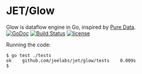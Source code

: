 # JET/Glow

Glow is dataflow engine in Go, inspired by [Pure Data](http://puredata.info).  
[![GoDoc](https://godoc.org/github.com/jeelabs/jet/glow?status.svg)](https://godoc.org/github.com/jeelabs/jet/glow)
[![Build Status](https://travis-ci.org/jeelabs/jet.svg?branch=master)](https://travis-ci.org/jeelabs/jet)
[![license](https://img.shields.io/github/license/jeelabs/jet.svg)](http://unlicense.org)

Running the code:

    $ go test ./tests
    ok    github.com/jeelabs/jet/glow/tests    0.009s
    $ 

